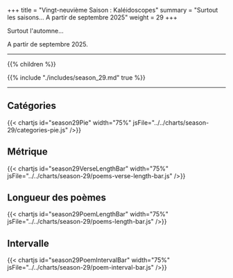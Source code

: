 +++
title = "Vingt-neuvième Saison : Kaléidoscopes"
summary = "Surtout les saisons... A partir de septembre 2025"
weight = 29
+++

Surtout l'automne...

A partir de septembre 2025.

---
{{% children  %}}

{{% include "./includes/season_29.md" true %}}

---
## Catégories
{{< chartjs id="season29Pie" width="75%" jsFile="../../charts/season-29/categories-pie.js" />}}
## Métrique
{{< chartjs id="season29VerseLengthBar" width="75%" jsFile="../../charts/season-29/poems-verse-length-bar.js" />}}
## Longueur des poèmes
{{< chartjs id="season29PoemLengthBar" width="75%" jsFile="../../charts/season-29/poems-length-bar.js" />}}
## Intervalle
{{< chartjs id="season29PoemIntervalBar" width="75%" jsFile="../../charts/season-29/poem-interval-bar.js" />}}
